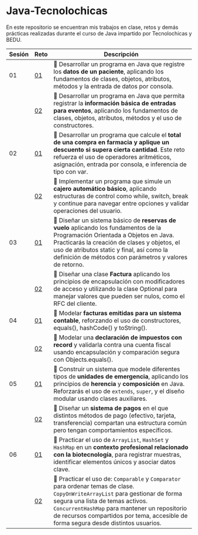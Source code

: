 # Java-Tecnolochicas
En este repositorio se encuentran mis trabajos en clase, retos y demás prácticas realizadas durante el curso de Java impartido por Tecnolochicas y BEDU.

| Sesión | Reto | Descripción |
|--------|----|-------------|
|01|[01](S1_Reto1)|💪 Desarrollar un programa en Java que registre los **datos de un paciente**, aplicando los fundamentos de clases, objetos, atributos, métodos y la entrada de datos por consola.|
||[02](S1_Reto2)|💪 Desarrollar un programa en Java que permita registrar la **información básica de entradas para eventos**, aplicando los fundamentos de clases, objetos, atributos, métodos y el uso de constructores.|
|02|[01](S2_Reto1)|💪 Desarrollar un programa que calcule el **total de una compra en farmacia y aplique un descuento si supera cierta cantidad**. Este reto refuerza el uso de operadores aritméticos, asignación, entrada por consola, e inferencia de tipo con var.|
||[02](S2_Reto2)|💪 Implementar un programa que simule un **cajero automático básico**, aplicando estructuras de control como while, switch, break y continue para navegar entre opciones y validar operaciones del usuario.|
|03|[01](Sesión%203/S3_Reto1)|💪 Diseñar un sistema básico de **reservas de vuelo** aplicando los fundamentos de la Programación Orientada a Objetos en Java. Practicarás la creación de clases y objetos, el uso de atributos static y final, así como la definición de métodos con parámetros y valores de retorno.|
||[02](Sesión%203/S3_Reto%202)|💪 Diseñar una clase **Factura** aplicando los principios de encapsulación con modificadores de acceso y utilizando la clase Optional para manejar valores que pueden ser nulos, como el RFC del cliente.|
|04|[01](Sesión%204/S4_Reto1)|💪 Modelar **facturas emitidas para un sistema contable**, reforzando el uso de constructores, equals(), hashCode() y toString().|
||[02](Sesión%204/S4_Reto2)|💪 Modelar una **declaración de impuestos con record** y validarla contra una cuenta fiscal usando encapsulación y comparación segura con Objects.equals().|
|05|[01](Sesión%205/S5_Reto1)|💪 Construir un sistema que modele diferentes tipos de **unidades de emergencia**, aplicando los principios de **herencia** y **composición** en Java. Reforzarás el uso de `extends`, `super`, y el diseño modular usando clases auxiliares.|
||[02](Sesión%205/S5_Reto2)|💪 Diseñar un **sistema de pagos** en el que distintos métodos de pago (efectivo, tarjeta, transferencia) compartan una estructura común pero tengan comportamientos específicos.|
|06|[01](Sesión%206/S6_Reto1)|💪 Practicar el uso de `ArrayList`, `HashSet` y `HashMap` en un **contexto profesional relacionado con la biotecnología**, para registrar muestras, identificar elementos únicos y asociar datos clave.| 
||[02](Sesión%206/S6_Reto2)|💪 Practicar el uso de: `Comparable` y `Comparator` para ordenar temas de clase. `CopyOnWriteArrayList` para gestionar de forma segura una lista de temas activos. `ConcurrentHashMap` para mantener un repositorio de recursos compartidos por tema, accesible de forma segura desde distintos usuarios.|
